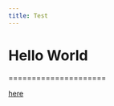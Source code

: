 ```yaml
---
title: Test
---
```



# Hello World
=====================

[here](https://odohemma.github.io/model.py)
